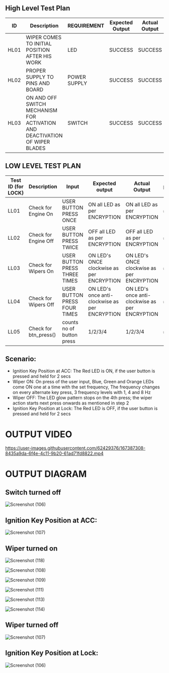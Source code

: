 
## High Level Test Plan

| ID | Description | REQUIREMENT | Expected Output | Actual Output | Status |
| ------ | --------- | ------ | ----- | ----- | ----- |
| HL01 | WIPER COMES TO INITIAL POSITION AFTER HIS WORK | LED | SUCCESS | SUCCESS | IMPLEMENTED  |
| HL02 | PROPER SUPPLY TO PINS AND BOARD | POWER SUPPLY | SUCCESS | SUCCESS | IMPLEMENTED |
| HL03 | ON AND OFF SWITCH MECHANISM FOR ACTIVATION AND DEACTIVATION OF WIPER BLADES  | SWITCH | SUCCESS | SUCCESS | IMPLEMENTED |


## LOW LEVEL TEST PLAN

| Test ID (for LOCK)| Description | Input | Expected output | Actual Output | passed/not |
| --- | --- | --- | --- | --- | --- |
| LL01 | Check for Engine On | USER BUTTON PRESS ONCE  |  ON all LED as per ENCRYPTION |  ON all LED as per ENCRYPTION | ✅ |
| LL02 | Check for Engine Off | USER BUTTON PRESS TWICE  |  OFF all LED as per ENCRYPTION |  OFF all LED as per ENCRYPTION | ✅ |
| LL03 | Check for Wipers On | USER BUTTON PRESS THREE TIMES |  ON LED's ONCE clockwise as per ENCRYPTION |   ON LED's ONCE clockwise as per ENCRYPTION | ✅ |
| LL04 | Check for Wipers Off | USER BUTTON PRESS FOUR TIMES |  ON LED's once anti-clockwise as per ENCRYPTION |   ON LED's once anti-clockwise as per ENCRYPTION | ✅ |
| LL05 | Check for btn_press() | counts no of button press  | 1/2/3/4 | 1/2/3/4 | ✅ |

## Scenario:
* Ignition Key Position at ACC: The Red LED is ON, if the user button is pressed and held for 2 secs
* Wiper ON: On press of the user input, Blue, Green and Orange LEDs come ON one at a time with the set frequency, The frequency changes on every alternate key press, 3 frequency levels with 1, 4 and 8 Hz
* Wiper OFF: The LED glow pattern stops on the 4th press; the wiper action starts next press onwards as mentioned in step 2
* Ignition Key Position at Lock: The Red LED is OFF, if the user button is pressed and held for 2 secs

# OUTPUT VIDEO

https://user-images.githubusercontent.com/62429376/167387308-8435a9da-6f4e-4c11-9b20-61ad71fd8822.mp4

# OUTPUT DIAGRAM

## Switch turned off

![Screenshot (106)](https://user-images.githubusercontent.com/62429376/167388539-46c3632a-74a7-4bb7-98e7-c61324d76512.png)

## Ignition Key Position at ACC:

![Screenshot (107)](https://user-images.githubusercontent.com/62429376/167388545-68d0f225-2156-428b-b6a4-75d02bdfbbe0.png)

## Wiper turned on

![Screenshot (118)](https://user-images.githubusercontent.com/62429376/167388551-79b6e314-6096-4fb6-b4f4-e77c11f0b8f7.png)

![Screenshot (108)](https://user-images.githubusercontent.com/62429376/167388573-d8571493-41e5-4ee0-bc5c-880269ca364c.png)

![Screenshot (109)](https://user-images.githubusercontent.com/62429376/167388580-201eabda-fc25-4392-a033-f771ac987651.png)

![Screenshot (111)](https://user-images.githubusercontent.com/62429376/167388586-f24716fb-45ff-431e-99f5-8524efe7ee65.png)

![Screenshot (113)](https://user-images.githubusercontent.com/62429376/167388591-113e5008-3f21-4928-9edf-5aa9fde7c836.png)

![Screenshot (114)](https://user-images.githubusercontent.com/62429376/167388596-ccefc6a7-1a24-4d43-86cf-8208a7d20ff7.png)

## Wiper turned off

![Screenshot (107)](https://user-images.githubusercontent.com/62429376/167388545-68d0f225-2156-428b-b6a4-75d02bdfbbe0.png)

## Ignition Key Position at Lock:

![Screenshot (106)](https://user-images.githubusercontent.com/62429376/167388539-46c3632a-74a7-4bb7-98e7-c61324d76512.png)
